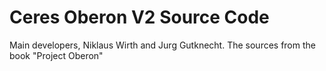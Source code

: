 # Ceres Oberon V2 Source Code

Main developers, Niklaus Wirth and Jurg Gutknecht. The sources from the book "Project Oberon"
